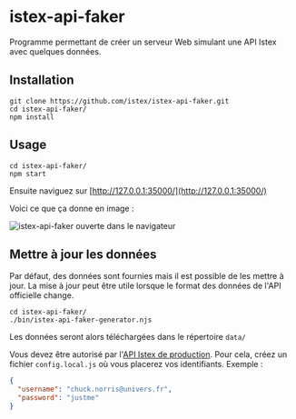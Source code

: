 # istex-api-faker

Programme permettant de créer un serveur Web simulant une API Istex avec quelques données.

## Installation

```
git clone https://github.com/istex/istex-api-faker.git
cd istex-api-faker/
npm install
```

## Usage

```
cd istex-api-faker/
npm start
```

Ensuite naviguez sur [http://127.0.0.1:35000/](http://127.0.0.1:35000/)

Voici ce que ça donne en image :

![istex-api-faker ouverte dans le navigateur](https://trello-attachments.s3.amazonaws.com/5482facf6fa9f710a64cb2bc/564x338/bf3c46f438cff28cefa11b082f632edc/upload_2015-02-18_at_10.55.28_am.png)

## Mettre à jour les données

Par défaut, des données sont fournies mais il est possible de les mettre à jour. La mise à jour peut être utile lorsque le format des données de l'API officielle change.

```
cd istex-api-faker/
./bin/istex-api-faker-generator.njs
```

Les données seront alors téléchargées dans le répertoire ``data/``

Vous devez être autorisé par l'[API Istex de production](https://api.istex.fr). Pour cela, créez un fichier ``config.local.js`` où vous placerez vos identifiants. Exemple :
```json
{
  "username": "chuck.norris@univers.fr",
  "password": "justme"
}
```
